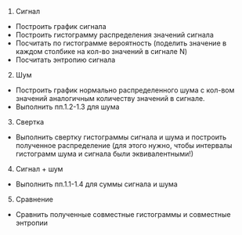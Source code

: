 1. Сигнал 
 * Построить график сигнала
 * Построить гистограмму распределения значений сигнала
 * Посчитать по гистограмме вероятность (поделить значение в каждом столбике на кол-во значений в сигнале N) 
 * Посчитать энтропию сигнала

2. Шум
 * Построить график нормально распределенного шума с кол-вом значений аналогичным количеству значений в сигнале.
 * Выполнить пп.1.2-1.3 для шума

3. Свертка
 * Выполнить свертку гистограммы сигнала и шума и построить полученное распределение (для этого нужно, чтобы интервалы гистограмм шума и сигнала были эквивалентными!)

4. Сигнал + шум
 * Выполнить пп.1.1-1.4 для суммы сигнала и шума

5. Сравнение
 * Сравнить полученные совместные гистограммы и совместные энтропии


